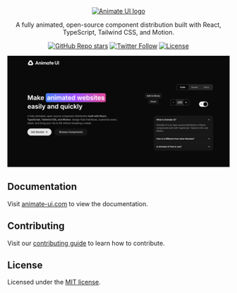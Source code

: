 <div align="center">
  <a href="https://animate-ui.com">
    <picture>
      <source media="(prefers-color-scheme: dark)" srcset="https://animate-ui.com/logo-dark.png">
      <img alt="Animate UI logo" src="https://animate-ui.com/logo-light.png" height="128">
    </picture>
  </a>
  <h1 style="position: absolute;
width: 1px;
height: 1px;
padding: 0;
margin: -1px;
overflow: hidden;
clip: rect(0, 0, 0, 0);
white-space: nowrap;
border-width: 0;">Animate UI</h1>
  <p align="center">
    A fully animated, open-source component distribution built with React, TypeScript, Tailwind CSS, and Motion.
</p>

<a href="https://github.com/Skyleen77/animate-ui/stargazers"><img alt="GitHub Repo stars" src="https://img.shields.io/github/stars/Skyleen77/animate-ui?style=for-the-badge"></a>
<a href="https://twitter.com/animate-ui"><img alt="Twitter Follow" src="https://img.shields.io/twitter/follow/animate_ui?style=for-the-badge&logo=x"></a>
<a href="https://github.com/Skyleen77/animate-ui/blob/main/LICENSE.md"><img alt="License" src="https://img.shields.io/badge/License-MIT-yellow.svg?style=for-the-badge"></a>

</div>

![hero](/public/og-image.png)

## Documentation

Visit [animate-ui.com](https://animate-ui.com/docs) to view the documentation.

## Contributing

Visit our [contributing guide](https://github.com/Skyleen77/animate-ui/blob/main/CONTRIBUTING.md) to learn how to contribute.

## License

Licensed under the [MIT license](https://github.com/Skyleen77/animate-ui/blob/main/LICENSE.md).
